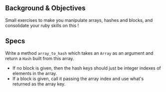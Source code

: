 ## Background & Objectives

Small exercises to make you manipulate arrays, hashes and blocks, and consolidate your ruby skills on this !

## Specs

Write a method `array_to_hash` which takes an `Array` as an argument
and return a `Hash` built from this array.

- If no block is given, then the hash keys should just be integer indexes of elements in the array.
- If a block is given, call it passing the array index and use what's returned as the array key.